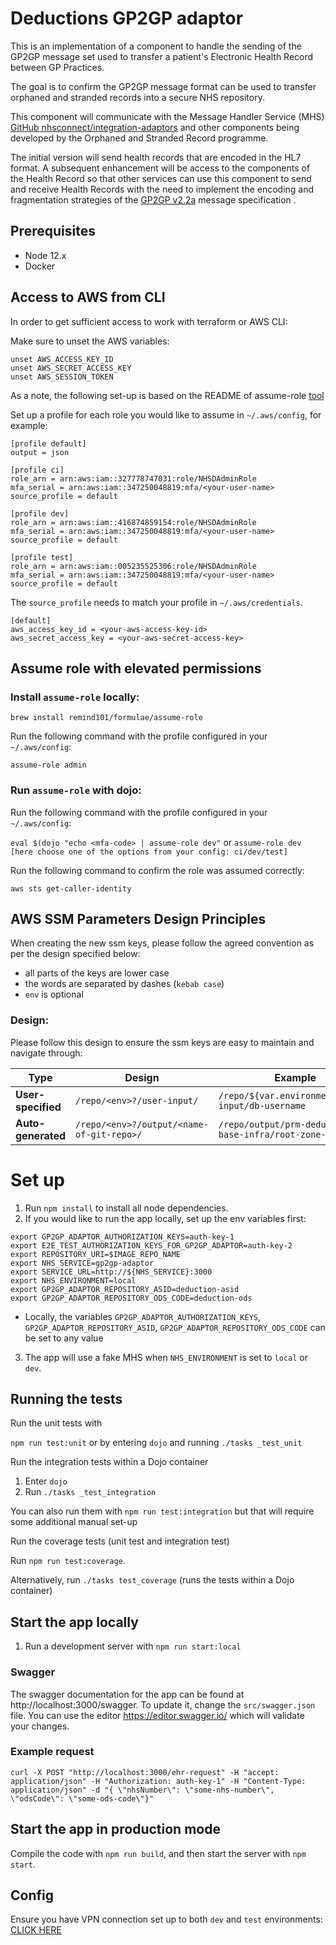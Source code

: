 # Deductions GP2GP adaptor

This is an implementation of a component to handle the sending of the GP2GP message set used to transfer a patient's Electronic Health Record between GP Practices.

The goal is to confirm the GP2GP message format can be used to transfer orphaned and stranded records into a secure NHS repository.

This component will communicate with the Message Handler Service (MHS) [GitHub nhsconnect/integration-adaptors](https://github.com/nhsconnect/integration-adaptors) and other components being developed by the Orphaned and Stranded Record programme.

The initial version will send health records that are encoded in the HL7 format. A subsequent enhancement will be access to the components of the Health Record so that other services can use this component to send and receive Health Records with the need to implement the encoding and fragmentation strategies of the [GP2GP v2.2a](https://data.developer.nhs.uk/dms/mim/6.3.01/Domains/GP2GP/Document%20files/GP2GP%20IM.htm) message specification .

## Prerequisites

- Node 12.x
- Docker

## Access to AWS from CLI

In order to get sufficient access to work with terraform or AWS CLI:

Make sure to unset the AWS variables:
```
unset AWS_ACCESS_KEY_ID
unset AWS_SECRET_ACCESS_KEY
unset AWS_SESSION_TOKEN
```

As a note, the following set-up is based on the README of assume-role [tool](https://github.com/remind101/assume-role)

Set up a profile for each role you would like to assume in `~/.aws/config`, for example:

```
[profile default]
output = json

[profile ci]
role_arn = arn:aws:iam::327778747031:role/NHSDAdminRole
mfa_serial = arn:aws:iam::347250048819:mfa/<your-user-name>
source_profile = default

[profile dev]
role_arn = arn:aws:iam::416874859154:role/NHSDAdminRole
mfa_serial = arn:aws:iam::347250048819:mfa/<your-user-name>
source_profile = default

[profile test]
role_arn = arn:aws:iam::005235525306:role/NHSDAdminRole
mfa_serial = arn:aws:iam::347250048819:mfa/<your-user-name>
source_profile = default
```

The `source_profile` needs to match your profile in `~/.aws/credentials`.
```
[default]
aws_access_key_id = <your-aws-access-key-id>
aws_secret_access_key = <your-aws-secret-access-key>
```

## Assume role with elevated permissions

### Install `assume-role` locally:
`brew install remind101/formulae/assume-role`

Run the following command with the profile configured in your `~/.aws/config`:

`assume-role admin`

### Run `assume-role` with dojo:
Run the following command with the profile configured in your `~/.aws/config`:

`eval $(dojo "echo <mfa-code> | assume-role dev"`
or
`assume-role dev [here choose one of the options from your config: ci/dev/test]`

Run the following command to confirm the role was assumed correctly:

`aws sts get-caller-identity`

## AWS SSM Parameters Design Principles

When creating the new ssm keys, please follow the agreed convention as per the design specified below:

* all parts of the keys are lower case
* the words are separated by dashes (`kebab case`)
* `env` is optional

### Design:
Please follow this design to ensure the ssm keys are easy to maintain and navigate through:

| Type               | Design                                  | Example                                               |
| -------------------| ----------------------------------------| ------------------------------------------------------|
| **User-specified** |`/repo/<env>?/user-input/`               | `/repo/${var.environment}/user-input/db-username`     |
| **Auto-generated** |`/repo/<env>?/output/<name-of-git-repo>/`| `/repo/output/prm-deductions-base-infra/root-zone-id` |


# Set up

1. Run `npm install` to install all node dependencies.
2. If you would like to run the app locally, set up the env variables first:
```
export GP2GP_ADAPTOR_AUTHORIZATION_KEYS=auth-key-1
export E2E_TEST_AUTHORIZATION_KEYS_FOR_GP2GP_ADAPTOR=auth-key-2
export REPOSITORY_URI=$IMAGE_REPO_NAME   
export NHS_SERVICE=gp2gp-adaptor
export SERVICE_URL=http://${NHS_SERVICE}:3000
export NHS_ENVIRONMENT=local
export GP2GP_ADAPTOR_REPOSITORY_ASID=deduction-asid
export GP2GP_ADAPTOR_REPOSITORY_ODS_CODE=deduction-ods
```
- Locally, the variables `GP2GP_ADAPTOR_AUTHORIZATION_KEYS`, `GP2GP_ADAPTOR_REPOSITORY_ASID`, `GP2GP_ADAPTOR_REPOSITORY_ODS_CODE` can be set
  to any value
  
3. The app will use a fake MHS when `NHS_ENVIRONMENT` is set to `local` or `dev`. 
 
## Running the tests

Run the unit tests with

`npm run test:unit` or by entering `dojo` and running `./tasks _test_unit`

Run the integration tests within a Dojo container

1. Enter `dojo`
2. Run `./tasks _test_integration`

You can also run them with `npm run test:integration` but that will require some additional manual set-up


Run the coverage tests (unit test and integration test)

Run `npm run test:coverage`.

Alternatively, run `./tasks test_coverage` (runs the tests within a Dojo container)

## Start the app locally

1. Run a development server with `npm run start:local`

### Swagger

The swagger documentation for the app can be found at http://localhost:3000/swagger. To update it, change the
`src/swagger.json` file. You can use the editor https://editor.swagger.io/ which will validate your changes.

### Example request

```
curl -X POST "http://localhost:3000/ehr-request" -H "accept: application/json" -H "Authorization: auth-key-1" -H "Content-Type: application/json" -d "{ \"nhsNumber\": \"some-nhs-number\", \"odsCode\": \"some-ods-code\"}"
```

## Start the app in production mode

Compile the code with `npm run build`, and then start the server with `npm start`.

## Config

Ensure you have VPN connection set up to both `dev` and `test` environments:
[CLICK HERE](https://gpitbjss.atlassian.net/wiki/spaces/TW/pages/1832779966/VPN+for+Deductions+Services)
